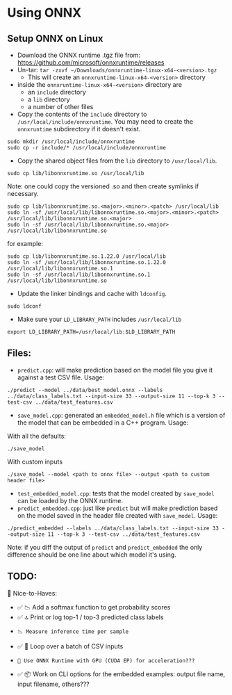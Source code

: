 # Using ONNX

## Setup ONNX on Linux

- Download the ONNX runtime .tgz file from: https://github.com/microsoft/onnxruntime/releases
- Un-tar: `tar -zxvf ~/Downloads/onnxruntime-linux-x64-<version>.tgz`
    - This will create an `onnxruntime-linux-x64-<version>` directory
- inside the `onnxruntime-linux-x64-<version>` directory are
    - an `include` directory
    - a `lib` directory
    - a number of other files
- Copy the contents of the `include` directory to `/usr/local/include/onnxruntime`.
    You may need to create the `onnxruntime` subdirectory if it doesn't exist.

```
sudo mkdir /usr/local/include/onnxruntime
sudo cp -r include/* /usr/local/include/onnxruntime
```

- Copy the shared object files from the `lib` directory to `/usr/local/lib`.

```
sudo cp lib/libonnxruntime.so /usr/local/lib
```

Note: one could copy the versioned .so and then create symlinks if necessary.

```
sudo cp lib/libonnxruntime.so.<major>.<minor>.<patch> /usr/local/lib
sudo ln -sf /usr/local/lib/libonnxruntime.so.<major>.<minor>.<patch> /usr/local/lib/libonnxruntime.so.<major>
sudo ln -sf /usr/local/lib/libonnxruntime.so.<major> /usr/local/lib/libonnxruntime.so
```

for example:

```
sudo cp lib/libonnxruntime.so.1.22.0 /usr/local/lib
sudo ln -sf /usr/local/lib/libonnxruntime.so.1.22.0 /usr/local/lib/libonnxruntime.so.1
sudo ln -sf /usr/local/lib/libonnxruntime.so.1 /usr/local/lib/libonnxruntime.so
```

- Update the linker bindings and cache with `ldconfig`.

```
sudo ldconf
```

- Make sure your `LD_LIBRARY_PATH` includes `/usr/local/lib`

```
export LD_LIBRARY_PATH=/usr/local/lib:$LD_LIBRARY_PATH
```


## Files:

- `predict.cpp`: will make prediction based on the model file you give it against a test CSV file. Usage:

```
./predict --model ../data/best_model.onnx --labels ../data/class_labels.txt --input-size 33 --output-size 11 --top-k 3 --test-csv ../data/test_features.csv
```

- `save_model.cpp`: generated an `embedded_model.h` file which is a version of the model that can be embedded in a C++ program. Usage:

With all the defaults:
```
./save_model
```

With custom inputs
```
./save_model --model <path to onnx file> --output <path to custom header file>
```

- `test_embedded_model.cpp`: tests that the model created by `save_model` can be loaded by the ONNX runtime.
- `predict_embedded.cpp`: just like `predict` but will make prediction based on the model saved in the header file created with `save_model`. Usage:

```
./predict_embedded --labels ../data/class_labels.txt --input-size 33 --output-size 11 --top-k 3 --test-csv ../data/test_features.csv
```

Note: if you diff the output of `predict` and `predict_embedded` the only difference should be one line about which model it's using.

## TODO:

🔧 Nice-to-Haves:
- ✅  📉 Add a softmax function to get probability scores
- ✅  🔝 Print or log top-1 / top-3 predicted class labels
-     📉 Measure inference time per sample
- ✅  🔁 Loop over a batch of CSV inputs
-     🚀 Use ONNX Runtime with GPU (CUDA EP) for acceleration???
- ✅  📦 Work on CLI options for the embedded examples: output file name, input filename, others???
